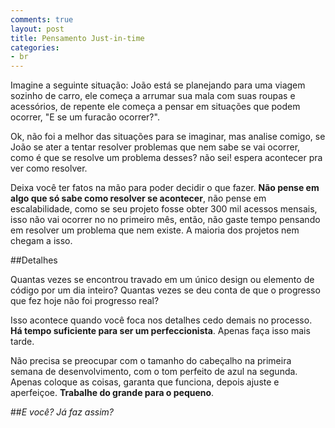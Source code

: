 ```yaml
---
comments: true
layout: post
title: Pensamento Just-in-time
categories:
- br
---
```


Imagine a seguinte situação: João está se planejando para uma viagem sozinho de carro, ele começa a arrumar sua mala com suas roupas e acessórios, de repente ele começa a pensar em situações que podem ocorrer, "E se um furacão ocorrer?".

Ok, não foi a melhor das situações para se imaginar, mas analise comigo, se João se ater a tentar resolver problemas que nem sabe se vai ocorrer, como é que se resolve um problema desses? não sei! espera acontecer pra ver como resolver.

Deixa você ter fatos na mão para poder decidir o que fazer. **Não pense em algo que só sabe como resolver se acontecer**, não pense em escalabilidade, como se seu projeto fosse obter 300 mil acessos mensais, isso não vai ocorrer no no primeiro mês, então, não gaste tempo pensando em resolver um problema que nem existe. A maioria dos projetos nem chegam a isso.

##Detalhes

Quantas vezes se encontrou travado em um único design ou elemento de código por um dia inteiro?
Quantas vezes se deu conta de que o progresso que fez hoje não foi progresso real?

Isso acontece quando você foca nos detalhes cedo demais no processo. **Há tempo suficiente para ser um perfeccionista**. Apenas faça isso mais tarde.

Não precisa se preocupar com o tamanho do cabeçalho na primeira semana de desenvolvimento, com o tom perfeito de azul  na segunda. Apenas coloque as coisas, garanta que funciona, depois ajuste e aperfeiçoe. **Trabalhe do grande para o pequeno**.

##*E você? Já faz assim?*